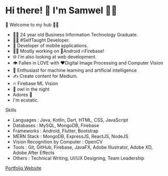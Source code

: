<h1>Hi there! <span class="wave">👋</span>  I'm Samwel 🙋‍♂️</h1>

🎍 Welcome to my hub 👨‍💻

 - 👨‍🎓 24 year old Business Information Technology Graduate.
- 👨‍💻 #SelfTaught Developer.
- 📱 Developer of mobile applications.
- 👨‍💻 Mostly working on 📱Android 🔥Firebase!
- 🌐 I'm also looking at web development.
- 👁️ Fallen in LOVE with ❤️Digital Image Processing and Computer Vision
- 🤔 Enthusiast for machine learning and artificial intelligence
- ✍️ Create content for Medium.
- 🔥  Firebase ML Vision
- 🦉 owl in the night
- Adores 🎵
- I'm ecstatic.
 
 
 Skills

 - Languages : Java, Kotlin, Dart, HTML, CSS, JavaScript
 - Databases : MySQL, MongoDB, Firebase
 - Frameworks : Android, Flutter, Bootstrap
 - MERN Stack : MongoDB, ExpressJS, ReactJS, NodeJS
 - Vision Recognition by Computer : OpenCV
 - Tools : Git, GitHub, Firebase, JavaFX, Adobe Illustrator, Adobe XD, Adobe After Effects
 - Others : Technical Writing, UI/UX Designing, Team Leadership



<a href="https://samwelnyandoro1.netlify.app/">Portfolio Website</a>
